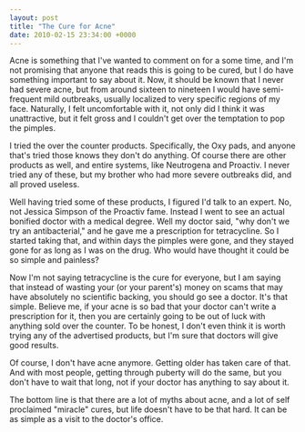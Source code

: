 ```yaml
---
layout: post
title: "The Cure for Acne"
date: 2010-02-15 23:34:00 +0000
---
```

Acne is something that I've wanted to comment on for a some time, and I'm not promising that anyone that reads this is going to be cured, but I do have something important to say about it. Now, it should be known that I never had severe acne, but from around sixteen to nineteen I would have semi-frequent mild outbreaks, usually localized to very specific regions of my face. Naturally, I felt uncomfortable with it, not only did I think it was unattractive, but it felt gross and I couldn't get over the temptation to pop the pimples.

I tried the over the counter products. Specifically, the Oxy pads, and anyone that's tried those knows they don't do anything. Of course there are other products as well, and entire systems, like Neutrogena and Proactiv. I never tried any of these, but my brother who had more severe outbreaks did, and all proved useless.

Well having tried some of these products, I figured I'd talk to an expert. No, not Jessica Simpson of the Proactiv fame. Instead I went to see an actual bonified doctor with a medical degree. Well my doctor said, "why don't we try an antibacterial," and he gave me a prescription for tetracycline. So I started taking that, and within days the pimples were gone, and they stayed gone for as long as I was on the drug. Who would have thought it could be so simple and painless?

Now I'm not saying tetracycline is the cure for everyone, but I am saying that instead of wasting your (or your parent's) money on scams that may have absolutely no scientific backing, you should go see a doctor. It's that simple. Believe me, if your acne is so bad that your doctor can't write a prescription for it, then you are certainly going to be out of luck with anything sold over the counter. To be honest, I don't even think it is worth trying any of the advertised products, but I'm sure that doctors will give good results.

Of course, I don't have acne anymore. Getting older has taken care of that. And with most people, getting through puberty will do the same, but you don't have to wait that long, not if your doctor has anything to say about it.

The bottom line is that there are a lot of myths about acne, and a lot of self proclaimed "miracle" cures, but life doesn't have to be that hard. It can be as simple as a visit to the doctor's office.
